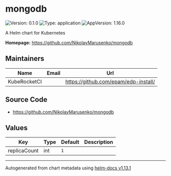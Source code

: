 # mongodb

![Version: 0.1.0](https://img.shields.io/badge/Version-0.1.0-informational?style=flat-square) ![Type: application](https://img.shields.io/badge/Type-application-informational?style=flat-square) ![AppVersion: 1.16.0](https://img.shields.io/badge/AppVersion-1.16.0-informational?style=flat-square)

A Helm chart for Kubernetes

**Homepage:** <https://github.com/NikolayMarusenko/mongodb>

## Maintainers

| Name | Email | Url |
| ---- | ------ | --- |
| KubeRocketCI |  | <https://github.com/epam/edp-install/> |

## Source Code

* <https://github.com/NikolayMarusenko/mongodb>

## Values

| Key | Type | Default | Description |
|-----|------|---------|-------------|
| replicaCount | int | `1` |  |

----------------------------------------------
Autogenerated from chart metadata using [helm-docs v1.13.1](https://github.com/norwoodj/helm-docs/releases/v1.13.1)
